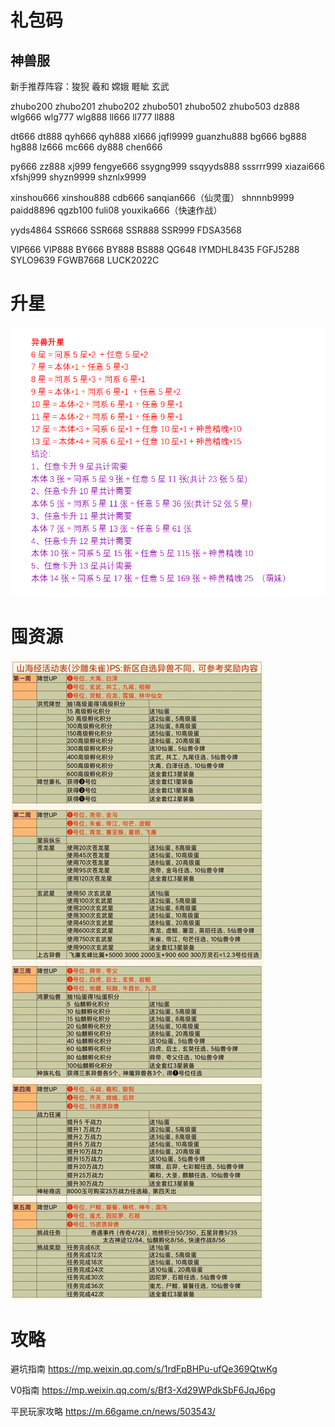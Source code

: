 # 礼包码

## 神兽服

 新手推荐阵容：狻猊 羲和 嫦娥 睚眦 玄武

  zhubo200 zhubo201  zhubo202  zhubo501	zhubo502	zhubo503	dz888    wlg666   wlg777     wlg888	 ll666	ll777 	ll888

dt666      dt888 	qyh666  qyh888	xl666 	jqfl9999     guanzhu888    bg666    bg888   hg888	 lz666  mc666      dy888 	chen666  

py666      zz888   xj999  fengye666	ssygng999  ssqyyds888   sssrrr999  xiazai666	xfshj999    shyzn9999	shznlx9999   

xinshou666  xinshou888   cdb666	sanqian666（仙灵蛋） shnnnb9999	paidd8896 	qgzb100  fuli08   youxika666（快速作战）       

yyds4864       SSR666   SSR668	SSR888	SSR999 FDSA3568

VIP666	VIP888	BY666	BY888 	BS888	 QG648    IYMDHL8435  FGFJ5288	SYLO9639      FGWB7668	LUCK2022C

# 升星

![image-20221102153000974](imge/山海经异兽录.assets/image-20221102153000974.png)

# 囤资源

![微信图片_20221102154133](imge/山海经异兽录.assets/微信图片_20221102154133.jpg)

# 攻略

避坑指南  https://mp.weixin.qq.com/s/1rdFpBHPu-ufQe369QtwKg

V0指南	 https://mp.weixin.qq.com/s/Bf3-Xd29WPdkSbF6JqJ6pg

平民玩家攻略	https://m.66game.cn/news/503543/